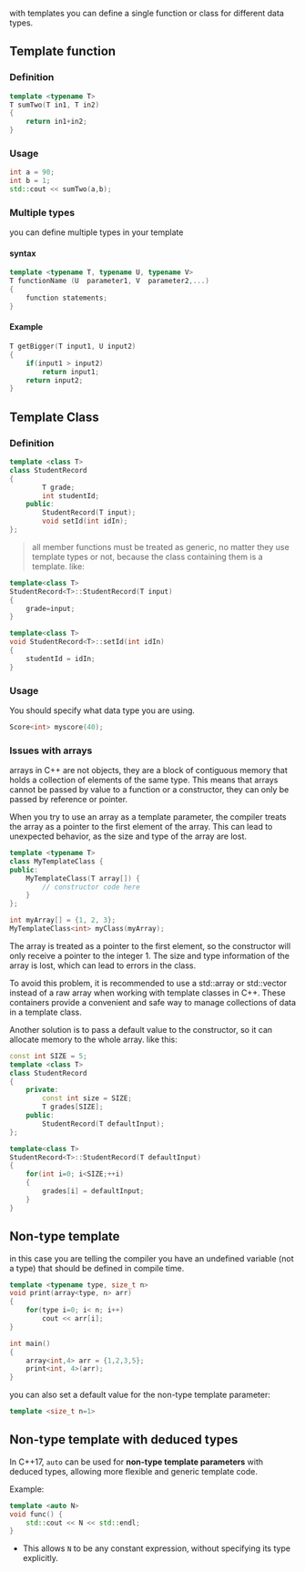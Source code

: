 with templates you can define a single function or class for different data types.
## Template function
### Definition
```cpp
template <typename T>
T sumTwo(T in1, T in2)
{
    return in1+in2;
}
```
### Usage
```cpp
int a = 90;
int b = 1; 
std::cout << sumTwo(a,b);
```
### Multiple types
you can define multiple types in your template
#### syntax
```cpp
template <typename T, typename U, typename V>
T functionName (U  parameter1, V  parameter2,...)
{
    function statements;
}

```
#### Example
```cpp
T getBigger(T input1, U input2)
{
    if(input1 > input2)
        return input1;
    return input2;
}
```
## Template Class
### Definition
```cpp
template <class T>
class StudentRecord
{
        T grade;
        int studentId;
    public:
        StudentRecord(T input);
        void setId(int idIn);
};
```
> all member functions must be treated as generic, no matter they use template types or not, because the class containing them is a template. like:
```cpp
template<class T>
StudentRecord<T>::StudentRecord(T input)
{
    grade=input;
}
```
```cpp
template<class T>
void StudentRecord<T>::setId(int idIn)
{
    studentId = idIn;
}
```
### Usage
You should specify what data type you are using.
```cpp
Score<int> myscore(40);
```
### Issues with arrays
arrays in C++ are not objects, they are a block of contiguous memory that holds a collection of elements of the same type. This means that arrays cannot be passed by value to a function or a constructor, they can only be passed by reference or pointer.

When you try to use an array as a template parameter, the compiler treats the array as a pointer to the first element of the array. This can lead to unexpected behavior, as the size and type of the array are lost.
```cpp
template <typename T>
class MyTemplateClass {
public:
    MyTemplateClass(T array[]) {
        // constructor code here
    }
};
```
```cpp
int myArray[] = {1, 2, 3};
MyTemplateClass<int> myClass(myArray);
```
The array is treated as a pointer to the first element, so the constructor will only receive a pointer to the integer 1. The size and type information of the array is lost, which can lead to errors in the class.

To avoid this problem, it is recommended to use a std::array or std::vector instead of a raw array when working with template classes in C++. These containers provide a convenient and safe way to manage collections of data in a template class.

Another solution is to pass a default value to the constructor, so it can allocate memory to the whole array. like this:
```cpp
const int SIZE = 5;
template <class T>
class StudentRecord
{
    private:
        const int size = SIZE;
        T grades[SIZE];
    public:
        StudentRecord(T defaultInput);
};

template<class T>
StudentRecord<T>::StudentRecord(T defaultInput)
{
    for(int i=0; i<SIZE;++i)
    {
        grades[i] = defaultInput;
    }
}
```
## Non-type template
in this case you are telling the compiler you have an undefined variable (not a type) that should be defined in compile time. 
```cpp
template <typename type, size_t n>
void print(array<type, n> arr)
{
    for(type i=0; i< n; i++)
        cout << arr[i];
}
```
```cpp
int main()
{
    array<int,4> arr = {1,2,3,5};
    print<int, 4>(arr);
}
```
you can also set a default value for the non-type template parameter:
```cpp
template <size_t n=1>
```

## Non-type template with deduced types

In C++17, `auto` can be used for **non-type template parameters** with deduced types, allowing more flexible and generic template code.  

Example:  
```cpp
template <auto N> 
void func() { 
    std::cout << N << std::endl; 
}
```
- This allows `N` to be any constant expression, without specifying its type explicitly.  